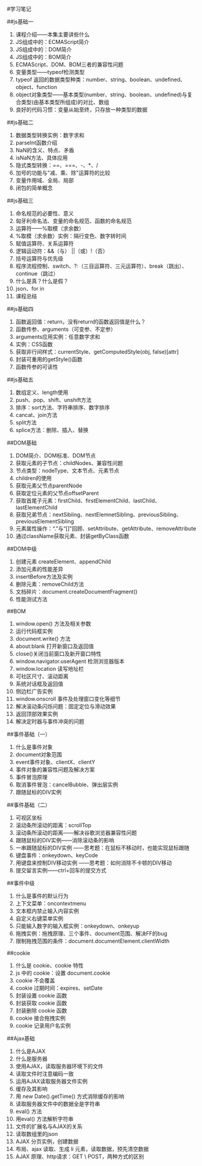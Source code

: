#学习笔记

##js基础一
1. 课程介绍——本集主要讲些什么
2. JS组成中的：ECMAScript简介
3. JS组成中的：DOM简介
4. JS组成中的：BOM简介
5. ECMAScript、DOM、BOM三者的兼容性问题
6. 变量类型——typeof检测类型
7. typeof 返回的数据类型种类：number、string、boolean、undefined、object、function
8. object对象类型——基本类型(number、string、boolean、undefined)与复合类型(由基本类型所组成)的对比、数组
9. 良好的代码习惯：变量从始至终，只存放一种类型的数据


##js基础二
1. 数据类型转换实例：数字求和
2. parseInt函数介绍
3. NaN的含义、特点、矛盾
4. isNaN方法、具体应用
5. 隐式类型转换：==、===、-、*、/
6. 加号的功能与"减、乘、除"运算符的比较
7. 变量作用域、全局、局部
8. 闭包的简单概念

##js基础三
1. 命名规范的必要性、意义
2. 匈牙利命名法、变量的命名规范、函数的命名规范
3. 运算符——%取模（求余数）
4. %取模（求余数）实例：隔行变色、数字转时间
5. 赋值运算符、关系运算符
6. 逻辑运动符：&&（与） ||（或）!（否）
7. 括号运算符与优先级
8. 程序流程控制、switch、?:（三目运算符、三元运算符）、break（跳出）、continue（跳过）
9. 什么是真？什么是假？
10. json、for in
11. 课程总结

##js基础四
1. 函数返回值：return，没有return的函数返回值是什么？
2. 函数传参、arguments（可变参、不定参）
3. arguments应用实例：任意数字求和
4. 实例：CSS函数
5. 获取非行间样式：currentStyle、getComputedStyle(obj, false)[attr]
6. 封装可重用的getStyle()函数
7. 函数传参的可读性

##js基础五
1. 数组定义、length使用
2. push、pop、shift、unshift方法
3. 排序：sort方法、字符串排序、数字排序
4. cancat、join方法
5. split方法
6. splice方法：删除、插入、替换

##DOM基础
1. DOM简介、DOM标准、DOM节点
2. 获取元素的子节点：childNodes、兼容性问题
3. 节点类型：nodeType、文本节点、元素节点
4. children的使用
5. 获取元素父节点parentNode
6. 获取定位元素的父节点offsetParent
7. 获取首尾子元素：firstChild、firstElementChild、lastChild、lastElementChild
8. 获取兄弟节点：nextSibling、nextElemnetSibling、previousSibling、previousElementSibling
9. 元素属性操作：“.”与“[]”回顾、setAttribute、getAttribute、removeAttribute
10. 通过className获取元素、封装getByClass函数

##DOM中级
1. 创建元素 createElement、appendChild
2. 添加元素的性能差异
3. insertBefore方法及实例
4. 删除元素：removeChild方法
5. 文档碎片：document.createDocumentFragment()
6. 性能测试方法

##BOM
1. window.open() 方法及相关参数
2. 运行代码框实例
3. document.write() 方法
4. about:blank 打开新窗口及返回值
5. close()关闭当前窗口及新开窗口特性
6. window.navigator.userAgent 检测浏览器版本
7. window.location 读写地址栏
8. 可社区尺寸、滚动距离
9. 系统对话框及返回值
10. 侧边栏广告实例
11. window.onscroll 事件及处理窗口变化等细节
12. 解决滚动条闪烁问题：固定定位与滑动效果
13. 返回顶部效果实例
14. 解决定时器与事件冲突的问题

##事件基础（一）
1. 什么是事件对象
2. document对象范围
3. event事件对象、clientX、clientY
4. 事件对象的兼容性问题及解决方案
5. 事件冒泡原理
6. 取消事件冒泡：cancelBubble、弹出层实例
7. 跟随鼠标的DIV实例

##事件基础（二）
1. 可视区坐标
2. 滚动条所滚动的距离：scrollTop
3. 滚动条所滚动的距离——解决谷歌浏览器兼容性问题
4. 跟随鼠标的DIV实例——消除滚动条的影响
5. 一串跟随鼠标的DIV实例
   ——思考题：在鼠标不移动时，也能实现鼠标跟随
6. 键盘事件：onkeydown、keyCode
7. 用键盘来控制DIV移动实例
   ——思考题：如何消除不卡顿的DIV移动
8. 提交留言实例——ctrl+回车的提交方式

##事件中级
1. 什么是事件的默认行为
2. 上下文菜单：oncontextmenu
3. 文本框内禁止输入内容实例
4. 自定义右键菜单实例
5. 只能输入数字的输入框实例：onkeydown、onkeyup
6. 拖拽实例：拖拽原理、三个事件、document范围、解决FF的bug
7. 限制拖拽范围的条件：document.documentElement.clientWidth

##cookie
1. 什么是 cookie、cookie 特性
2. js 中的 cookie：设置 document.cookie
3. cookie 不会覆盖
4. cookie 过期时间：expires、setDate
5. 封装设置 cookie 函数
6. 封装获取 cookie 函数
7. 封装删除 cookie 函数
8. cookie 接合拖拽实例
9. cookie 记录用户名实例

##Ajax基础
1. 什么是AJAX
2. 什么是服务器
3. 使用AJAX，读取服务器环境下的文件
4. 读取文件时注意编码一致
5. 运用AJAX读取服务器文件实例
6. 缓存及其影响
7. 用 new Date().getTime() 方式消除缓存的影响
8. 读取服务器文件中的数据全是字符串
9. eval() 方法
10. 用eval() 方法解析字符串
11. 文件的扩展名与AJAX的关系
12. 读取数组里的json
13. AJAX 分页实例，创建数据
14. 布局、ajax 读取、生成 li 元素，读取数据，预先清空数据
15. AJAX 原理、http请求：GET \ POST，两种方式的区别
